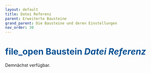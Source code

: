 ```yaml
---
layout: default
title: Datei Referenz
parent: Erweiterte Bausteine
grand_parent: Die Bausteine und deren Einstellungen
nav_order: 30
---
```


# <span style="color:#0b5394"><span class="material-icons">file_open</span> **Baustein *Datei Referenz***</span>

Demnächst verfügbar.